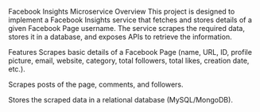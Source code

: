 

Facebook Insights Microservice
Overview
This project is designed to implement a Facebook Insights service that fetches and stores details of a given Facebook Page username. The service scrapes the required data, stores it in a database, and exposes APIs to retrieve the information.

Features
Scrapes basic details of a Facebook Page (name, URL, ID, profile picture, email, website, category, total followers, total likes, creation date, etc.).

Scrapes posts of the page, comments, and followers.

Stores the scraped data in a relational database (MySQL/MongoDB).
